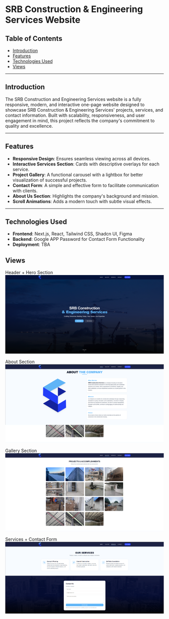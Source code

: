 # SRB Construction & Engineering Services Website

## Table of Contents

- [Introduction](#introduction)
- [Features](#features)
- [Technologies Used](#technologies-used)
- [Views](#views)

---

## Introduction

The SRB Construction and Engineering Services website is a fully responsive, modern, and interactive one-page website designed to showcase SRB Construction & Engineering Services' projects, services, and contact information. Built with scalability, responsiveness, and user engagement in mind, this project reflects the company's commitment to quality and excellence.

---

## Features

- **Responsive Design**: Ensures seamless viewing across all devices.
- **Interactive Services Section**: Cards with descriptive overlays for each service.
- **Project Gallery**: A functional carousel with a lightbox for better visualization of successful projects.
- **Contact Form**: A simple and effective form to facilitate communication with clients.
- **About Us Section**: Highlights the company's background and mission.
- **Scroll Animations**: Adds a modern touch with subtle visual effects.

---

## Technologies Used

- **Frontend**: Next.js, React, Tailwind CSS, Shadcn UI, Figma
- **Backend**: Google APP Password for Contact Form Functionality
- **Deployment**: TBA

## Views

Header + Hero Section
![alt text](image.png)

About Section
![alt text](image-3.png)

Gallery Section
![alt text](image-2.png)

Services + Contact Form
![alt text](image-4.png)
